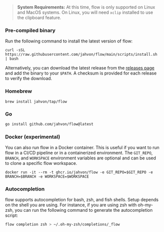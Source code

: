 > **System Requirements:** At this time, flow is only supported on Linux and MacOS systems. On Linux, you will need `xclip` installed to use the clipboard feature.

### Pre-compiled binary

Run the following command to install the latest version of flow:

```shell
curl -sSL https://raw.githubusercontent.com/jahvon/flow/main/scripts/install.sh | bash
```

Alternatively, you can download the latest release from the [releases page](https://github.com/jahvon/flow/releases) and 
add the binary to your `$PATH`. A checksum is provided for each release to verify the download.

### Homebrew

```shell
brew install jahvon/tap/flow
```

### Go

```bash
go install github.com/jahvon/flow@latest
```

### Docker (experimental)

You can also run flow in a Docker container. This is useful if you want to run flow in a CI/CD pipeline or in a containerized environment.
The `GIT_REPO`, `BRANCH`, and `WORKSPACE` environment variables are optional and can be used to clone a specific flow workspace.

```shell
docker run -it --rm -t ghcr.io/jahvon/flow -e GIT_REPO=$GIT_REPO -e BRANCH=$BRANCH -e WORKSPACE=$WORKSPACE
```

### Autocompletion

flow supports autocompletion for bash, zsh, and fish shells. Setup depends on the shell you are using. For instance, if
you are using zsh with oh-my-zsh, you can run the following command to generate the autocompletion script:

```bash
flow completion zsh > ~/.oh-my-zsh/completions/_flow
```
